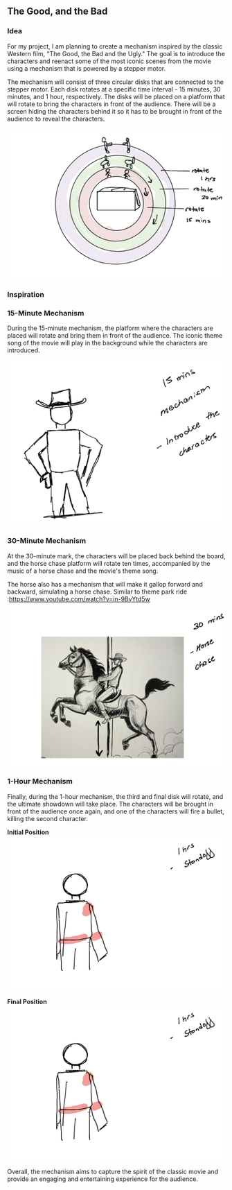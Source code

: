 ## The Good, and the Bad

### Idea

For my project, I am planning to create a mechanism inspired by the classic Western film, "The Good, the Bad and the Ugly." The goal is to introduce the characters and reenact some of the most iconic scenes from the movie using a mechanism that is powered by a stepper motor.

The mechanism will consist of three circular disks that are connected to the stepper motor. Each disk rotates at a specific time interval - 15 minutes, 30 minutes, and 1 hour, respectively. The disks will be placed on a platform that will rotate to bring the characters in front of the audience. There will be a screen hiding the characters behind it so it has to be brought in front of the audience to reveal the characters.

<img src="assets/Idea.png">

### Inspiration

### 15-Minute Mechanism

During the 15-minute mechanism, the platform where the characters are placed will rotate and bring them in front of the audience. The iconic theme song of the movie will play in the background while the characters are introduced.

<img src="assets/15mins.png">

### 30-Minute Mechanism

At the 30-minute mark, the characters will be placed back behind the board, and the horse chase platform will rotate ten times, accompanied by the music of a horse chase and the movie's theme song.

The horse also has a mechanism that will make it gallop forward and backward, simulating a horse chase. Similar to theme park ride :https://www.youtube.com/watch?v=in-9ByYtd5w

<img src="assets/30mins.png">

### 1-Hour Mechanism

Finally, during the 1-hour mechanism, the third and final disk will rotate, and the ultimate showdown will take place. The characters will be brought in front of the audience once again, and one of the characters will fire a bullet, killing the second character.

**Initial Position**
<img src="assets/1hour_1.png">

**Final Position**
<img src="assets/1hour_1.png">

Overall, the mechanism aims to capture the spirit of the classic movie and provide an engaging and entertaining experience for the audience.

